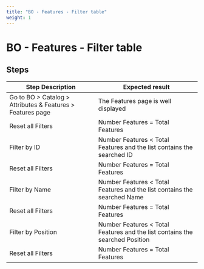 ```yaml
---
title: "BO - Features - Filter table"
weight: 1
---
```


# BO - Features - Filter table
## Steps
| Step Description | Expected result |
| ----- | ----- |
| Go to BO > Catalog > Attributes & Features > Features page | The Features page is well displayed |
| Reset all Filters | Number Features = Total Features |
| Filter by ID | Number Features < Total Features and the list contains the searched ID |
| Reset all Filters | Number Features = Total Features |
| Filter by Name | Number Features < Total Features and the list contains the searched Name |
| Reset all Filters | Number Features = Total Features |
| Filter by Position | Number Features < Total Features and the list contains the searched Position |
| Reset all Filters | Number Features = Total Features |
